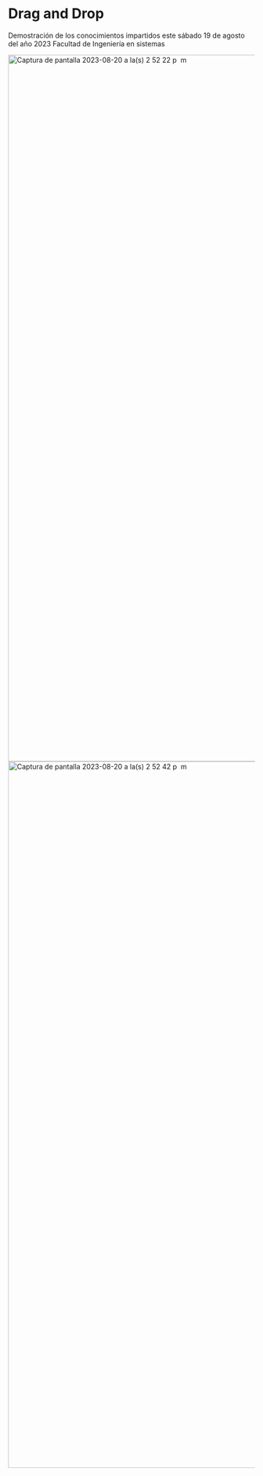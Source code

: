 # Drag and Drop
Demostración de los conocimientos impartidos este sábado 19 de agosto del año 2023
Facultad de Ingeniería en sistemas

<img width="1440" alt="Captura de pantalla 2023-08-20 a la(s) 2 52 22 p  m" src="https://github.com/Kevinisky27/retoJS/assets/60667480/748bc011-1432-4a2c-b8b4-6d336947fdb6">

<img width="1440" alt="Captura de pantalla 2023-08-20 a la(s) 2 52 42 p  m" src="https://github.com/Kevinisky27/retoJS/assets/60667480/a7a1faf1-24ee-414c-a4bd-adc1379e27c4">
